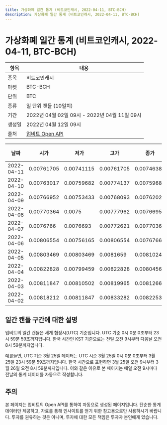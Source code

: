 ```yaml
---
title: 가상화폐 일간 통계 (비트코인캐시, 2022-04-11, BTC-BCH)
description: 가상화폐 일간 통계 (비트코인캐시, 2022-04-11, BTC-BCH)
---
```



가상화폐 일간 통계 (비트코인캐시, 2022-04-11, BTC-BCH)
===

|항목|내용|
|--|--|
|종목|비트코인캐시|
|마켓|BTC-BCH|
|단위|BTC|
|종류|일 단위 캔들 (10일치)|
|기간|2022년 04월 02일 09시 - 2022년 04월 11일 09시|
|생성일|2022년 04월 12일 09시|
|출처|[업비트 Open API](https://docs.upbit.com)|


|날짜|시가|저가|고가|종가|비고|
|--|--|--|--|--|--|
|2022-04-11|0.00761705|0.00741115|0.00761705|0.00746387|    |
|2022-04-10|0.00763017|0.00759682|0.00774137|0.00759682|    |
|2022-04-09|0.00766952|0.00753433|0.00768093|0.00762025|    |
|2022-04-08|0.00770364|0.0075|0.00777962|0.00766953|    |
|2022-04-07|0.0076766|0.0076693|0.00772621|0.00770363|    |
|2022-04-06|0.00806554|0.00756165|0.00806554|0.0076766|    |
|2022-04-05|0.00803469|0.00803469|0.0081659|0.00810241|    |
|2022-04-04|0.00822828|0.00799459|0.00822828|0.00804568|    |
|2022-04-03|0.00811847|0.00810502|0.00819965|0.00812668|    |
|2022-04-02|0.00818212|0.00811847|0.00833282|0.00822533|    |


일간 캔들 구간에 대한 설명
---


업비트의 일간 캔들은 세계 협정시(UTC) 기준입니다. 
UTC 기준 0시 0분 0초부터 23시 59분 59초까지입니다. 
한국 시간인 KST 기준으로는 전일 오전 9시부터 다음날 오전 8시 59분까지입니다. 


예를들면, UTC 기준 3월 25일 데이터는 UTC 시준 3월 25일 0시 0분 0초부터 3월 25일 23시 59분 59초까지입니다. 
한국 시간으로 표현하면 3월 25일 오전 9시부터 3월 26일 오전 8시 59분까지입니다. 
이와 같은 이유로 본 페이지는 매일 오전 9시마다 전날의 통계 데이터를 자동으로 작성합니다. 


주의
---


본 페이지는 업비트의 Open API를 통하여 자동으로 생성된 페이지입니다. 
단순한 통계 데이터만 제공하고, 자료를 통해 인사이트를 얻기 위한 참고용으로만 사용하시기 바랍니다. 
투자를 권유하는 것은 아니며, 투자에 대한 모든 책임은 투자자 본인에게 있습니다. 
